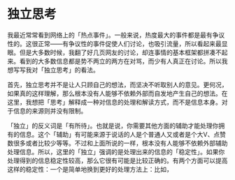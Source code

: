 # 独立思考

我最近常常看到网络上的「热点事件」。一般来说，热度最大的事件都是最有争议性的。这很正常——有争议性的事件促使人们讨论，也吸引流量，所以看起来最显眼。但是大多数时候，我翻了好几页网友的讨论，却连事情的基本框架都拼凑不起来。看到的大多数信息都是势不两立的两方在对骂，而少有人真正在讨论。所以我想写写我对「独立思考」的看法。

首先，独立思考并不是让人只顾自己的想法，而坚决不听取别人的意见。更何况，如果真的这样理解，那么根本没有人能够不依赖外部而自发地产生自己的想法。在这里，我想把「思考」解释成一种对信息的处理和解读方式，而不是信息本身。对于信息的来源则并没有限制。

「独立」的反义词是「有所待」。也就是说，你需要其他方面的辅助才能处理你拥有的信息。这个「辅助」有可能来源于说话的人是个普通人又或者是个大V、点赞数很多或者比较少等等。不过和上面所说的一样，根本没有人能够不依赖外部辅助处理信息。所以，这里的「独立」强调的是处理出来的信息的「稳定性」。如果你处理得到的信息稳定性较高，那么它很有可能是比较正确的。有两个方面可以提高这样的稳定性：一个是简单地换到更好的处理方法上：比如，

